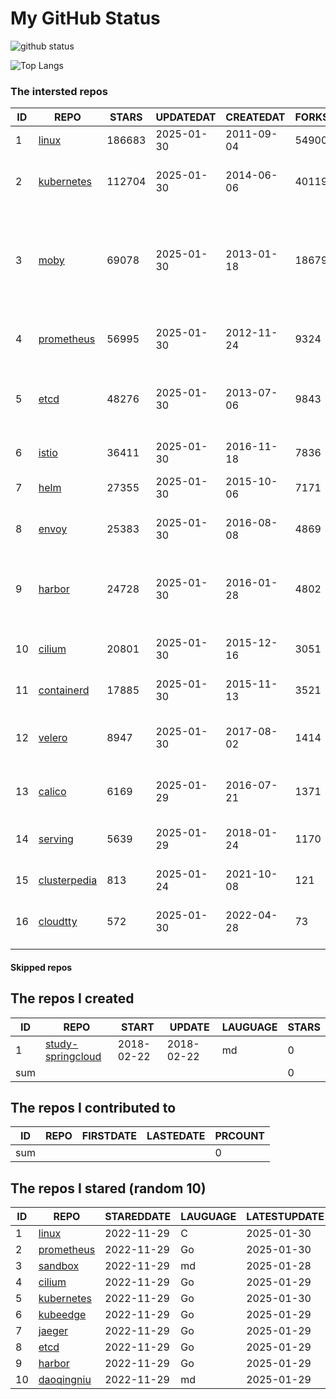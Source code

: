 # My GitHub Status

<img src="https://github-readme-stats-1.yihong0618.vercel.app/api?username=daoqingniu&show_icons=true&&&hide_title=true&count_private=true" alt="github status" />

![Top Langs](https://github-readme-stats-1.yihong0618.vercel.app/api/top-langs/?username=daoqingniu&layout=compact)

<!--START_SECTION:github_repos-->
### The intersted repos
| ID |                              REPO                               | STARS  | UPDATEDAT  | CREATEDAT  | FORKSCOUNT |                                                DESCRIPTIONS                                                |
|----|-----------------------------------------------------------------|--------|------------|------------|------------|------------------------------------------------------------------------------------------------------------|
|  1 | [linux](https://github.com/torvalds/linux)                      | 186683 | 2025-01-30 | 2011-09-04 |      54900 | Linux kernel source tree                                                                                   |
|  2 | [kubernetes](https://github.com/kubernetes/kubernetes)          | 112704 | 2025-01-30 | 2014-06-06 |      40119 | Production-Grade Container Scheduling and Management                                                       |
|  3 | [moby](https://github.com/moby/moby)                            |  69078 | 2025-01-30 | 2013-01-18 |      18679 | The Moby Project - a collaborative project for the container ecosystem to assemble container-based systems |
|  4 | [prometheus](https://github.com/prometheus/prometheus)          |  56995 | 2025-01-30 | 2012-11-24 |       9324 | The Prometheus monitoring system and time series database.                                                 |
|  5 | [etcd](https://github.com/etcd-io/etcd)                         |  48276 | 2025-01-30 | 2013-07-06 |       9843 | Distributed reliable key-value store for the most critical data of a distributed system                    |
|  6 | [istio](https://github.com/istio/istio)                         |  36411 | 2025-01-30 | 2016-11-18 |       7836 | Connect, secure, control, and observe services.                                                            |
|  7 | [helm](https://github.com/helm/helm)                            |  27355 | 2025-01-30 | 2015-10-06 |       7171 | The Kubernetes Package Manager                                                                             |
|  8 | [envoy](https://github.com/envoyproxy/envoy)                    |  25383 | 2025-01-30 | 2016-08-08 |       4869 | Cloud-native high-performance edge/middle/service proxy                                                    |
|  9 | [harbor](https://github.com/goharbor/harbor)                    |  24728 | 2025-01-30 | 2016-01-28 |       4802 | An open source trusted cloud native registry project that stores, signs, and scans content.                |
| 10 | [cilium](https://github.com/cilium/cilium)                      |  20801 | 2025-01-30 | 2015-12-16 |       3051 | eBPF-based Networking, Security, and Observability                                                         |
| 11 | [containerd](https://github.com/containerd/containerd)          |  17885 | 2025-01-30 | 2015-11-13 |       3521 | An open and reliable container runtime                                                                     |
| 12 | [velero](https://github.com/vmware-tanzu/velero)                |   8947 | 2025-01-30 | 2017-08-02 |       1414 | Backup and migrate Kubernetes applications and their persistent volumes                                    |
| 13 | [calico](https://github.com/projectcalico/calico)               |   6169 | 2025-01-29 | 2016-07-21 |       1371 | Cloud native networking and network security                                                               |
| 14 | [serving](https://github.com/knative/serving)                   |   5639 | 2025-01-29 | 2018-01-24 |       1170 | Kubernetes-based, scale-to-zero, request-driven compute                                                    |
| 15 | [clusterpedia](https://github.com/clusterpedia-io/clusterpedia) |    813 | 2025-01-24 | 2021-10-08 |        121 | The Encyclopedia of Kubernetes clusters                                                                    |
| 16 | [cloudtty](https://github.com/cloudtty/cloudtty)                |    572 | 2025-01-30 | 2022-04-28 |         73 | A Friendly Kubernetes CloudShell (Web Terminal) !                                                          |



#### Skipped repos
<!--END_SECTION:github_repos-->

<!--START_SECTION:my_github-->
## The repos I created
| ID  |                                 REPO                                 |   START    |   UPDATE   | LAUGUAGE | STARS |
|-----|----------------------------------------------------------------------|------------|------------|----------|-------|
|   1 | [study-springcloud](https://github.com/daoqingniu/study-springcloud) | 2018-02-22 | 2018-02-22 | md       |     0 |
| sum |                                                                      |            |            |          |     0 |

## The repos I contributed to
| ID  | REPO | FIRSTDATE | LASTEDATE | PRCOUNT |
|-----|------|-----------|-----------|---------|
| sum |      |           |           |       0 |

## The repos I stared (random 10)
| ID |                          REPO                          | STAREDDATE | LAUGUAGE | LATESTUPDATE |
|----|--------------------------------------------------------|------------|----------|--------------|
|  1 | [linux](https://github.com/torvalds/linux)             | 2022-11-29 | C        | 2025-01-30   |
|  2 | [prometheus](https://github.com/prometheus/prometheus) | 2022-11-29 | Go       | 2025-01-30   |
|  3 | [sandbox](https://github.com/cncf/sandbox)             | 2022-11-29 | md       | 2025-01-28   |
|  4 | [cilium](https://github.com/cilium/cilium)             | 2022-11-29 | Go       | 2025-01-29   |
|  5 | [kubernetes](https://github.com/kubernetes/kubernetes) | 2022-11-29 | Go       | 2025-01-30   |
|  6 | [kubeedge](https://github.com/kubeedge/kubeedge)       | 2022-11-29 | Go       | 2025-01-29   |
|  7 | [jaeger](https://github.com/jaegertracing/jaeger)      | 2022-11-29 | Go       | 2025-01-29   |
|  8 | [etcd](https://github.com/etcd-io/etcd)                | 2022-11-29 | Go       | 2025-01-29   |
|  9 | [harbor](https://github.com/goharbor/harbor)           | 2022-11-29 | Go       | 2025-01-29   |
| 10 | [daoqingniu](https://github.com/daoqingniu/daoqingniu) | 2022-11-29 | md       | 2025-01-29   |

<!--END_SECTION:my_github-->
